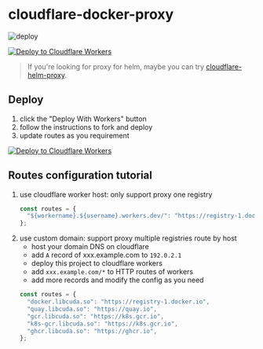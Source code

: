 # cloudflare-docker-proxy

![deploy](https://github.com/huyu1106/cloudflare-docker-proxy/actions/workflows/deploy.yaml/badge.svg)

[![Deploy to Cloudflare Workers](https://deploy.workers.cloudflare.com/button)](https://deploy.workers.cloudflare.com/?url=https://github.com/huyu1106/cloudflare-docker-proxy)

> If you're looking for proxy for helm, maybe you can try [cloudflare-helm-proxy](https://github.com/ciiiii/cloudflare-helm-proxy).

## Deploy

1. click the "Deploy With Workers" button
2. follow the instructions to fork and deploy
3. update routes as you requirement

[![Deploy to Cloudflare Workers](https://deploy.workers.cloudflare.com/button)](https://deploy.workers.cloudflare.com/?url=https://github.com/huyu1106/cloudflare-docker-proxy)

## Routes configuration tutorial

1. use cloudflare worker host: only support proxy one registry
   ```javascript
   const routes = {
     "${workername}.${username}.workers.dev/": "https://registry-1.docker.io",
   };
   ```
2. use custom domain: support proxy multiple registries route by host
   - host your domain DNS on cloudflare
   - add `A` record of xxx.example.com to `192.0.2.1`
   - deploy this project to cloudflare workers
   - add `xxx.example.com/*` to HTTP routes of workers
   - add more records and modify the config as you need
   ```javascript
   const routes = {
     "docker.libcuda.so": "https://registry-1.docker.io",
     "quay.libcuda.so": "https://quay.io",
     "gcr.libcuda.so": "https://k8s.gcr.io",
     "k8s-gcr.libcuda.so": "https://k8s.gcr.io",
     "ghcr.libcuda.so": "https://ghcr.io",
   };
   ```

